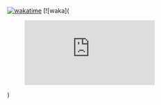 [![wakatime](https://wakatime.com/badge/user/e41fb970-4172-49e3-b003-d35091b8cb9b.svg)](https://wakatime.com/@e41fb970-4172-49e3-b003-d35091b8cb9b)
[![waka](<figure><embed src="https://wakatime.com/share/@moseeeu/39a62e39-4b38-4dbe-9bc6-46759ecb1503.svg"></embed></figure>)
